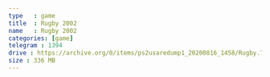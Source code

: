 ```yaml
---
type   : game
title  : Rugby 2002
name   : Rugby 2002
categories: [game]
telegram : 1394
drive : https://archive.org/0/items/ps2usaredump1_20200816_1458/Rugby.7z
size : 336 MB
---
```



